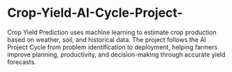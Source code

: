 # Crop-Yield-AI-Cycle-Project-
Crop Yield Prediction uses machine learning to estimate crop production based on weather, soil, and historical data. The project follows the AI Project Cycle from problem identification to deployment, helping farmers improve planning, productivity, and decision-making through accurate yield forecasts.
